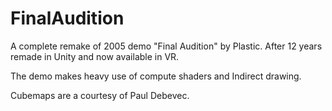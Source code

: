 # FinalAudition
A complete remake of 2005 demo "Final Audition" by Plastic. After 12 years remade in Unity and now available in VR.

The demo makes heavy use of compute shaders and Indirect drawing. 

Cubemaps are a courtesy of Paul Debevec.
